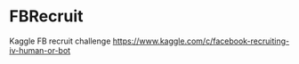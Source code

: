 # FBRecruit
Kaggle FB recruit challenge
https://www.kaggle.com/c/facebook-recruiting-iv-human-or-bot
